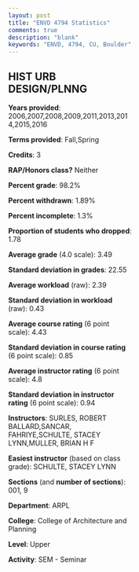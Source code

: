 ```yaml
---
layout: post
title: "ENVD 4794 Statistics"
comments: true
description: "blank"
keywords: "ENVD, 4794, CU, Boulder"
--- 
```

<head>
<script src="https://ajax.googleapis.com/ajax/libs/jquery/2.1.3/jquery.min.js"></script>
<script src="https://dl.dropboxusercontent.com/s/pc42nxpaw1ea4o9/highcharts.js?dl=0"></script>
<!-- <script src="../assets/js/highcharts.js"></script> -->
<style type="text/css">@font-face {
	font-family: "Bebas Neue";
	src: url(https://www.filehosting.org/file/details/544349/BebasNeue%20Regular.otf) format("opentype");
	}
	h1.Bebas { 
		font-family: "Bebas Neue", Verdana, Tahoma;
	}
</style>
</head>
<body>
	<div id="container" style="float: right; width: 45%; height: 88%; margin-left: 2.5%; margin-right: 2.5%;"></div>
	<script language="JavaScript">
		$(document).ready(function() {
		var chart = {type: 'column'};
		var title = {text: 'Grade Distribution'};
		var xAxis = {categories: ['A','B','C','D','F'],crosshair: true};
		var yAxis = {min: 0,title: {text: 'Percentage'}};
		var tooltip = {headerFormat: '<center><b><span style="font-size:20px">{point.key}</span></b></center>',
		               pointFormat: '<td style="padding:0"><b>{point.y:.1f}%</b></td>',
		               footerFormat: '</table>',shared: true,useHTML: true};
		var plotOptions = {column: {pointPadding: 0.0,borderWidth: 0}};  
		var credits = {enabled: false};var series= [{name: 'Percent',data: [54.6,42.33,2.45,0.61,0.0,]}];
		var json = {};
		json.chart = chart;
		json.title = title;
		json.tooltip = tooltip;
		json.xAxis = xAxis;
		json.yAxis = yAxis;  
		json.series = series;
		json.plotOptions = plotOptions;  
		json.credits = credits;
		$('#container').highcharts(json);
	});
	</script>
</body>
			   
## HIST URB DESIGN/PLNNG

**Years provided**: 2006,2007,2008,2009,2011,2013,2014,2015,2016

**Terms provided**: Fall,Spring

**Credits**: 3

**RAP/Honors class?** Neither

**Percent grade**: 98.2%

**Percent withdrawn**: 1.89%

**Percent incomplete**: 1.3%

**Proportion of students who dropped**: 1.78

**Average grade** (4.0 scale): 3.49

**Standard deviation in grades**: 22.55

**Average workload** (raw): 2.39

**Standard deviation in workload** (raw): 0.43

**Average course rating** (6 point scale): 4.43

**Standard deviation in course rating** (6 point scale): 0.85

**Average instructor rating** (6 point scale): 4.8

**Standard deviation in instructor rating** (6 point scale): 0.94

**Instructors**: SURLES, ROBERT BALLARD,SANCAR, FAHRIYE,SCHULTE, STACEY LYNN,MULLER, BRIAN H F

**Easiest instructor** (based on class grade): SCHULTE, STACEY LYNN

**Sections** (and **number of sections**): 001, 9

**Department**: ARPL

**College**: College of Architecture and Planning

**Level**: Upper

**Activity**: SEM - Seminar
